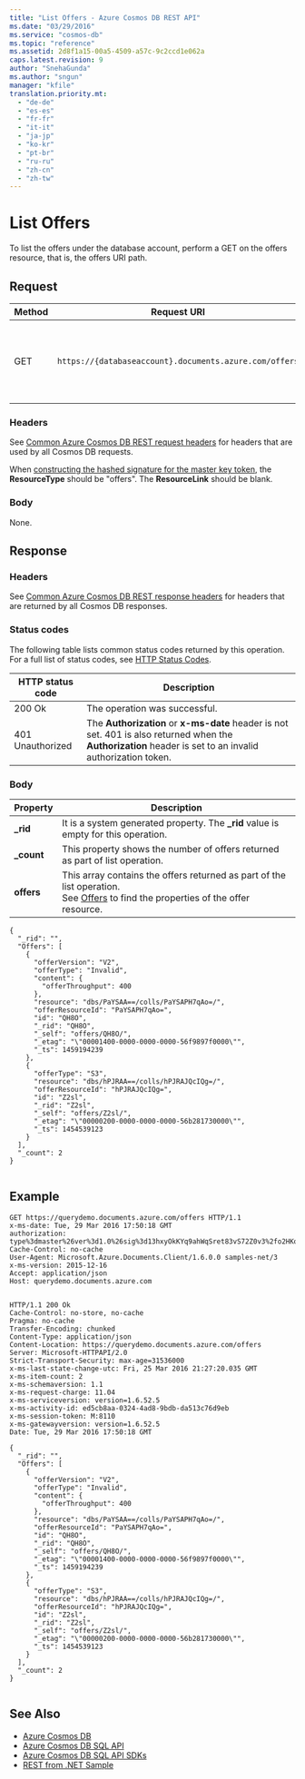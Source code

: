 ```yaml
---
title: "List Offers - Azure Cosmos DB REST API"
ms.date: "03/29/2016"
ms.service: "cosmos-db"
ms.topic: "reference"
ms.assetid: 2d8f1a15-00a5-4509-a57c-9c2ccd1e062a
caps.latest.revision: 9
author: "SnehaGunda"
ms.author: "sngun"
manager: "kfile"
translation.priority.mt: 
  - "de-de"
  - "es-es"
  - "fr-fr"
  - "it-it"
  - "ja-jp"
  - "ko-kr"
  - "pt-br"
  - "ru-ru"
  - "zh-cn"
  - "zh-tw"
---
```

# List Offers
  To list the offers under the database account, perform a GET on the offers resource, that is, the offers URI path.  
  
## Request  
  
|Method|Request URI|Description|  
|------------|-----------------|-----------------|  
|GET|`https://{databaseaccount}.documents.azure.com/offers`|Note that {databaseaccount} is the name of the Azure Cosmos DB account you created under your subscription.|  
  
### Headers  
 See [Common Azure Cosmos DB REST request headers](common-cosmosdb-rest-request-headers.md) for headers that are used by all Cosmos DB requests.  
 
When [constructing the hashed signature for the master key token](access-control-on-cosmosdb-resources.md#constructkeytoken), the **ResourceType** should be "offers".  The **ResourceLink** should be blank.
  
### Body  
 None.  
  
## Response  
  
### Headers  
 See [Common Azure Cosmos DB REST response headers](common-cosmosdb-rest-response-headers.md) for headers that are returned by all Cosmos DB responses.  
  
### Status codes  
 The following table lists common status codes returned by this operation. For a full list of status codes, see [HTTP Status Codes](https://msdn.microsoft.com/library/azure/dn783364.aspx).  
  
|HTTP status code|Description|  
|----------------------|-----------------|  
|200 Ok|The operation was successful.|  
|401 Unauthorized|The **Authorization** or **x-ms-date** header is not set. 401 is also returned when the **Authorization** header is set to an invalid authorization token.|  
  
### Body  
  
|Property|Description|  
|--------------|-----------------|  
|**_rid**|It is a system generated property. The **_rid** value is empty for this operation.|  
|**_count**|This property shows the number of offers returned as part of list operation.|  
|**offers**|This array contains the offers returned as part of the list operation.<br />See [Offers](offers.md) to find the properties of the offer resource.|  
  
```  
{  
  "_rid": "",  
  "Offers": [  
    {  
      "offerVersion": "V2",  
      "offerType": "Invalid",  
      "content": {  
        "offerThroughput": 400  
      },  
      "resource": "dbs/PaYSAA==/colls/PaYSAPH7qAo=/",  
      "offerResourceId": "PaYSAPH7qAo=",  
      "id": "QH8O",  
      "_rid": "QH8O",  
      "_self": "offers/QH8O/",  
      "_etag": "\"00001400-0000-0000-0000-56f9897f0000\"",  
      "_ts": 1459194239  
    },  
    {  
      "offerType": "S3",  
      "resource": "dbs/hPJRAA==/colls/hPJRAJQcIQg=/",  
      "offerResourceId": "hPJRAJQcIQg=",  
      "id": "Z2sl",  
      "_rid": "Z2sl",  
      "_self": "offers/Z2sl/",  
      "_etag": "\"00000200-0000-0000-0000-56b281730000\"",  
      "_ts": 1454539123  
    }  
  ],  
  "_count": 2  
}  
  
```  
  
## Example  
  
```  
GET https://querydemo.documents.azure.com/offers HTTP/1.1  
x-ms-date: Tue, 29 Mar 2016 17:50:18 GMT  
authorization: type%3dmaster%26ver%3d1.0%26sig%3d13hxyOkKYq9ahWqSret83vS72Z0v3%2fo2HKodfDQQpoQ%3d  
Cache-Control: no-cache  
User-Agent: Microsoft.Azure.Documents.Client/1.6.0.0 samples-net/3  
x-ms-version: 2015-12-16  
Accept: application/json  
Host: querydemo.documents.azure.com  
  
```  
  
```  
HTTP/1.1 200 Ok  
Cache-Control: no-store, no-cache  
Pragma: no-cache  
Transfer-Encoding: chunked  
Content-Type: application/json  
Content-Location: https://querydemo.documents.azure.com/offers  
Server: Microsoft-HTTPAPI/2.0  
Strict-Transport-Security: max-age=31536000  
x-ms-last-state-change-utc: Fri, 25 Mar 2016 21:27:20.035 GMT  
x-ms-item-count: 2  
x-ms-schemaversion: 1.1  
x-ms-request-charge: 11.04  
x-ms-serviceversion: version=1.6.52.5  
x-ms-activity-id: ed5cb8aa-0324-4ad8-9bdb-da513c76d9eb  
x-ms-session-token: M:8110  
x-ms-gatewayversion: version=1.6.52.5  
Date: Tue, 29 Mar 2016 17:50:18 GMT  
  
{  
  "_rid": "",  
  "Offers": [  
    {  
      "offerVersion": "V2",  
      "offerType": "Invalid",  
      "content": {  
        "offerThroughput": 400  
      },  
      "resource": "dbs/PaYSAA==/colls/PaYSAPH7qAo=/",  
      "offerResourceId": "PaYSAPH7qAo=",  
      "id": "QH8O",  
      "_rid": "QH8O",  
      "_self": "offers/QH8O/",  
      "_etag": "\"00001400-0000-0000-0000-56f9897f0000\"",  
      "_ts": 1459194239  
    },  
    {  
      "offerType": "S3",  
      "resource": "dbs/hPJRAA==/colls/hPJRAJQcIQg=/",  
      "offerResourceId": "hPJRAJQcIQg=",  
      "id": "Z2sl",  
      "_rid": "Z2sl",  
      "_self": "offers/Z2sl/",  
      "_etag": "\"00000200-0000-0000-0000-56b281730000\"",  
      "_ts": 1454539123  
    }  
  ],  
  "_count": 2  
}  
  
```  
  
## See Also  
* [Azure Cosmos DB](https://docs.microsoft.com/azure/cosmos-db/introduction) 
* [Azure Cosmos DB SQL API](https://docs.microsoft.com/azure/cosmos-db/sql-api-introduction)   
* [Azure Cosmos DB SQL API SDKs](/azure/cosmos-db/sql-api-sdk-dotnet)    
* [REST from .NET Sample](https://github.com/Azure/azure-documentdb-dotnet/tree/master/samples/rest-from-.net)  
  
  

